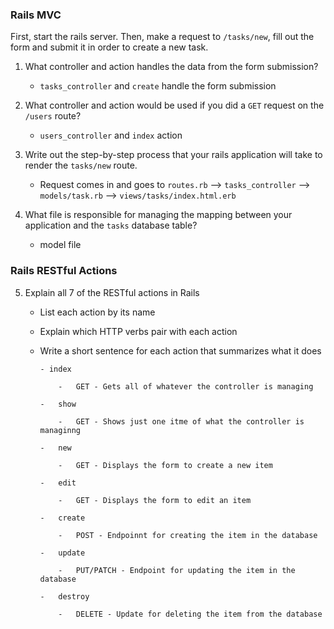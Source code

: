 ### Rails MVC

First, start the rails server. Then, make a request to `/tasks/new`, fill out the form and submit it in order to create a new task.

1. What controller and action handles the data from the form submission?

    - `tasks_controller` and `create` handle the form submission

2. What controller and action would be used if you did a `GET` request on the `/users` route?

    - `users_controller` and `index` action

3. Write out the step-by-step process that your rails application will take to render the `tasks/new` route.

    - Request comes in and goes to `routes.rb` --> `tasks_controller` --> `models/task.rb` --> `views/tasks/index.html.erb`

4. What file is responsible for managing the mapping between your application and the `tasks` database table?

    - model file

### Rails RESTful Actions

5.  Explain all 7 of the RESTful actions in Rails

    -   List each action by its name
    -   Explain which HTTP verbs pair with each action
    -   Write a short sentence for each action that summarizes what it does

            - index

                -   GET - Gets all of whatever the controller is managing

            -   show

                -   GET - Shows just one itme of what the controller is managinng

            -   new

                -   GET - Displays the form to create a new item

            -   edit

                -   GET - Displays the form to edit an item

            -   create

                -   POST - Endpoinnt for creating the item in the database

            -   update

                -   PUT/PATCH - Endpoint for updating the item in the database

            -   destroy

                -   DELETE - Update for deleting the item from the database
